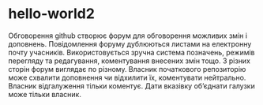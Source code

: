 # hello-world2
Обговорення
github створює форум для обговорення можливих змін і доповнень. Повідомлення форуму дублюються листами на електронну почту учасників. Використовується зручна система позначень, режимів перегляду та редагування, коментування внесених змін тощо. З різних сторін форум виглядає по різному.
Власник початкового репозиторію може схвалити доповнення чи відхилити їх, коментувати нейтрально.
Власник відгалуження тільки коментує. Дати вказівку об’єднати галузки може тільки власник.
